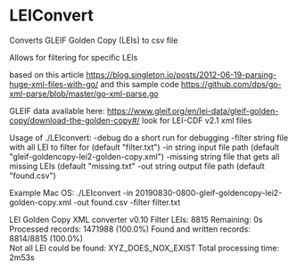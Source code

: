 # LEIConvert

Converts GLEIF Golden Copy (LEIs) to csv file

Allows for filtering for specific LEIs

based on this article https://blog.singleton.io/posts/2012-06-19-parsing-huge-xml-files-with-go/
and this sample code https://github.com/dps/go-xml-parse/blob/master/go-xml-parse.go

GLEIF data available here: https://www.gleif.org/en/lei-data/gleif-golden-copy/download-the-golden-copy#/
look for LEI-CDF v2.1 xml files



Usage of ./LEIconvert:
  -debug
    	do a short run for debugging
  -filter string
    	file with all LEI to filter for (default "filter.txt")
  -in string
    	input file path (default "gleif-goldencopy-lei2-golden-copy.xml")
  -missing string
    	file that gets all missing LEIs (default "missing.txt"
  -out string
    	output file path (default "found.csv")



Example Mac OS:
./LEIconvert -in 20190830-0800-gleif-goldencopy-lei2-golden-copy.xml -out found.csv -filter filter.txt

LEI Golden Copy XML converter v0.10
Filter LEIs:  8815
Remaining: 0s   Processed records: 1471988 (100.0%)   Found and written records: 8814/8815 (100.0%)                
Not all LEI could be found:
XYZ_DOES_NOX_EXIST
Total processing time:  2m53s
